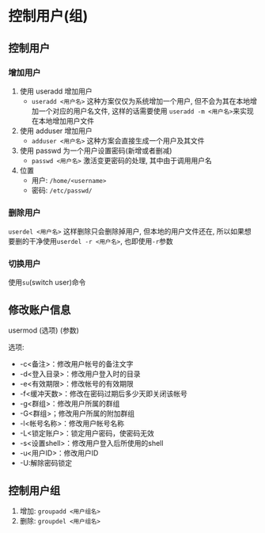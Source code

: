 # 控制用户(组)

## 控制用户

### 增加用户

1. 使用 useradd 增加用户
   * `useradd <用户名>` 这种方案仅仅为系统增加一个用户, 但不会为其在本地增加一个对应的用户名文件, 这样的话需要使用 `useradd -m <用户名>`来实现在本地增加用户文件
2. 使用 adduser 增加用户
   * `adduser <用户名>` 这种方案会直接生成一个用户及其文件
3. 使用 passwd 为一个用户设置密码(新增或者删减)
   * `passwd <用户名>` 激活变更密码的处理, 其中由于调用用户名
4. 位置
   * 用户: `/home/<username>`
   * 密码: `/etc/passwd/`

### 删除用户

`userdel <用户名>` 这样删除只会删除掉用户, 但本地的用户文件还在, 所以如果想要删的干净使用`userdel -r <用户名>`, 也即使用`-r`参数

### 切换用户

使用`su`(switch user)命令

## 修改账户信息

usermod (选项) (参数)

选项:

* -c<备注>：修改用户帐号的备注文字
* -d<登入目录>：修改用户登入时的目录
* -e<有效期限>：修改帐号的有效期限
* -f<缓冲天数>：修改在密码过期后多少天即关闭该帐号
* -g<群组>：修改用户所属的群组
* -G<群组>；修改用户所属的附加群组
* -l<帐号名称>：修改用户帐号名称
* -L<锁定账户>：锁定用户密码，使密码无效
* -s<设置shell>：修改用户登入后所使用的shell
* -u<用户ID>：修改用户ID
* -U:解除密码锁定

## 控制用户组

1. 增加: `groupadd <用户组名>`
2. 删除: `groupdel <用户组名>`
